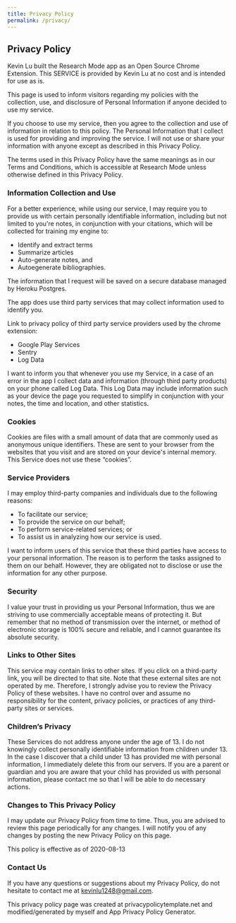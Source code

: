 ```yaml
---
title: Privacy Policy
permalink: /privacy/
---
```


## Privacy Policy

Kevin Lu built the Research Mode app as an Open Source Chrome Extension. This SERVICE is provided by Kevin Lu at no cost and is intended for use as is.

This page is used to inform visitors regarding my policies with the collection, use, and disclosure of Personal Information if anyone decided to use my service.

If you choose to use my service, then you agree to the collection and use of information in relation to this policy. The Personal Information that I collect is used for providing and improving the service. I will not use or share your information with anyone except as described in this Privacy Policy.

The terms used in this Privacy Policy have the same meanings as in our Terms and Conditions, which is accessible at Research Mode unless otherwise defined in this Privacy Policy.

### Information Collection and Use

For a better experience, while using our service, I may require you to provide us with certain personally identifiable information, including but not limited to you're notes, in conjunction with your citations, which will be collected for training my engine to:

* Identify and extract terms
* Summarize articles
* Auto-generate notes, and
* Autoegenerate bibliographies.

The information that I request will be saved on a secure database managed by Heroku Postgres.

The app does use third party services that may collect information used to identify you.

Link to privacy policy of third party service providers used by the chrome extension:

* Google Play Services
* Sentry
* Log Data

I want to inform you that whenever you use my Service, in a case of an error in the app I collect data and information (through third party products) on your phone called Log Data. This Log Data may include information such as your device the page you requested to simplify in conjunction with your notes, the time and location, and other statistics.

### Cookies

Cookies are files with a small amount of data that are commonly used as anonymous unique identifiers. These are sent to your browser from the websites that you visit and are stored on your device's internal memory. This Service does not use these “cookies”.

### Service Providers

I may employ third-party companies and individuals due to the following reasons:

* To facilitate our service;
* To provide the service on our behalf;
* To perform service-related services; or
* To assist us in analyzing how our service is used.

I want to inform users of this service that these third parties have access to your personal information. The reason is to perform the tasks assigned to them on our behalf. However, they are obligated not to disclose or use the information for any other purpose.

### Security

I value your trust in providing us your Personal Information, thus we are striving to use commercially acceptable means of protecting it. But remember that no method of transmission over the internet, or method of electronic storage is 100% secure and reliable, and I cannot guarantee its absolute security.

### Links to Other Sites

This service may contain links to other sites. If you click on a third-party link, you will be directed to that site. Note that these external sites are not operated by me. Therefore, I strongly advise you to review the Privacy Policy of these websites. I have no control over and assume no responsibility for the content, privacy policies, or practices of any third-party sites or services.

### Children’s Privacy

These Services do not address anyone under the age of 13. I do not knowingly collect personally identifiable information from children under 13. In the case I discover that a child under 13 has provided me with personal information, I immediately delete this from our servers. If you are a parent or guardian and you are aware that your child has provided us with personal information, please contact me so that I will be able to do necessary actions.

### Changes to This Privacy Policy

I may update our Privacy Policy from time to time. Thus, you are advised to review this page periodically for any changes. I will notify you of any changes by posting the new Privacy Policy on this page.

This policy is effective as of 2020-08-13

### Contact Us

If you have any questions or suggestions about my Privacy Policy, do not hesitate to contact me at kevinlu1248@gmail.com.

This privacy policy page was created at privacypolicytemplate.net and modified/generated by myself and App Privacy Policy Generator.
